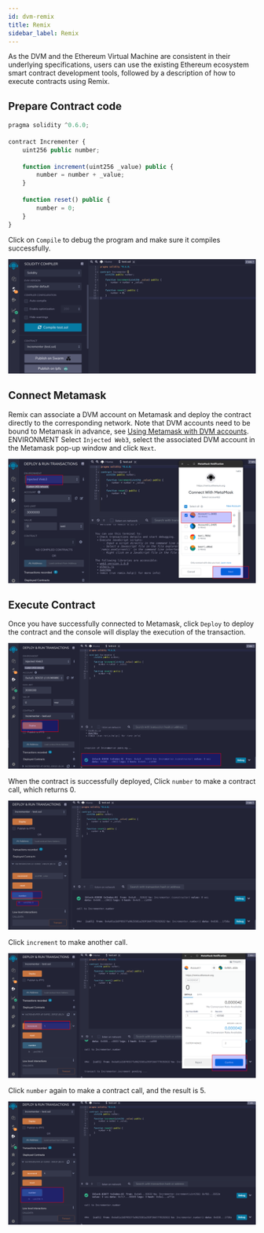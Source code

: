 ```yaml
---
id: dvm-remix
title: Remix
sidebar_label: Remix
---
```


As the DVM and the Ethereum Virtual Machine are consistent in their underlying specifications, users can use the existing Ethereum ecosystem smart contract development tools, followed by a description of how to execute contracts using Remix.

## Prepare Contract code

```js
pragma solidity ^0.6.0;

contract Incrementer {
    uint256 public number;

    function increment(uint256 _value) public {
        number = number + _value;
    }

    function reset() public {
        number = 0;
    }
}
```

Click on `Compile` to debug the program and make sure it compiles successfully.

![dvm](assets/dvm/remix/r1.png)

## Connect Metamask

Remix can associate a DVM account on Metamask and deploy the contract directly to the corresponding network. Note that DVM accounts need to be bound to Metamask in advance, see [Using Metamask with DVM accounts](dvm-metamask). ENVIRONMENT Select `Injected Web3`, select the associated DVM account in the Metamask pop-up window and click `Next`.

![dvm](assets/dvm/remix/r2.png)

## Execute Contract

Once you have successfully connected to Metamask, click `Deploy` to deploy the contract and the console will display the execution of the transaction.

![dvm](assets/dvm/remix/r3.png)

When the contract is successfully deployed, Click `number` to make a contract call, which returns 0.

![dvm](assets/dvm/remix/r4.png)

Click `increment` to make another call.

![dvm](assets/dvm/remix/r5.png)

Click `number` again to make a contract call, and the result is 5.

![dvm](assets/dvm/remix/r6.png)
